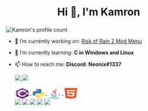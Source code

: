 <p><h1 align="center">Hi 👋, I&#39;m Kamron</h1></p>
<h3 align="center"></h3>

<p> <img src="https://komarev.com/ghpvc/?username=NeonixRIT" alt="Kamron's profile count" /> </p>



<ul>
<li><p>🔭 I’m currently working on: <a href="https://github.com/Aquatic-Labs/Umbra-Mod-Menu">Risk of Rain 2 Mod Menu</a></p>
</li>
<li><p>🌱 I’m currently learning: <strong>C in Windows and Linux</strong></p>
</li>
<li><p>📫 How to reach me: <strong>Discord: Neonix#1337</strong></p>
</li>
 <!-- 
<li><p>⚡ Fun facts: <strong></strong></p>
</li>
</ul>
<h3 align="left">Connect with me ~</h3> --!>


 <div>
  <a href="https://github.com/NeonixRIT">
  <img height="180em" src="https://github-readme-stats.vercel.app/api?username=NeonixRIT&show_icons=true&theme=dracula&include_all_commits=true&count_private=true"/>
  <img height="180em" src="https://github-readme-stats.vercel.app/api/top-langs/?username=NeonixRIT&layout=compact&langs_count=7&theme=dracula"/>
</div>
  <div style="display: inline_block"><br>
  <img align="center" alt="Rafa-Csharp" height="30" width="40" src="https://raw.githubusercontent.com/devicons/devicon/master/icons/csharp/csharp-original.svg">
  <img align="center" alt="Rafa-Python" height="30" width="40" src="https://raw.githubusercontent.com/devicons/devicon/master/icons/python/python-original.svg">
  <img align="center" alt="Rafa-Java" height="30" width="40" src="https://raw.githubusercontent.com/devicons/devicon/master/icons/java/java-original.svg">
  <img align="center" alt="Rafa-HTML" height="30" width="40" src="https://raw.githubusercontent.com/devicons/devicon/master/icons/html5/html5-original.svg">
</div>  

 
<div> 
  <a href="https://www.youtube.com/channel/UCJr_Mr3IDTSXGPf-3g50tUw" target="_blank"><img src="https://img.shields.io/badge/YouTube-FF0000?style=for-the-badge&logo=youtube&logoColor=white" target="_blank"></a>
 	<a href="https://www.twitch.tv/neonixus" target="_blank"><img src="https://img.shields.io/badge/Twitch-9146FF?style=for-the-badge&logo=twitch&logoColor=white" target="_blank"></a>
 <a href="https://discord.gg/2zR9CwgZPZ" target="_blank"><img src="https://img.shields.io/badge/Discord-7289DA?style=for-the-badge&logo=discord&logoColor=white" target="_blank"></a> 
  <a href = "mailto:kjc8084@rit.edu"><img src="https://img.shields.io/badge/-Gmail-%23333?style=for-the-badge&logo=gmail&logoColor=white" target="_blank"></a>
  <a href="https://www.linkedin.com/in/kamron-cole-861497222" target="_blank"><img src="https://img.shields.io/badge/-LinkedIn-%230077B5?style=for-the-badge&logo=linkedin&logoColor=white" target="_blank"></a> 
 
</div>

